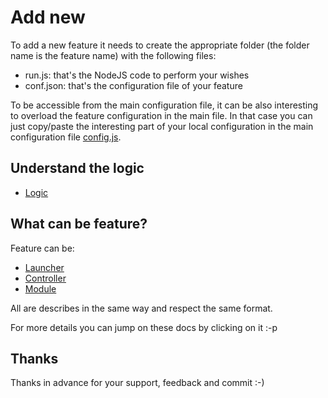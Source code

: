 # Add new
To add a new feature it needs to create the appropriate folder
(the folder name is the feature name) with the following files:
- run.js: that's the NodeJS code to perform your wishes
- conf.json: that's the configuration file of your feature

To be accessible from the main configuration file, it can be also
interesting to overload the feature configuration in the main file.
In that case you can just copy/paste the interesting part of your local
configuration in the main configuration file [config.js](app/config.js).

## Understand the logic
- [Logic](./doc/logic.md)

## What can be feature?
Feature can be:
- [Launcher](./doc/launcher.md)
- [Controller](./doc/controller.md)
- [Module](./doc/module.md)

All are describes in the same way and respect the same format.

For more details you can jump on these docs by clicking on it :-p

## Thanks
Thanks in advance for your support, feedback and commit :-)
